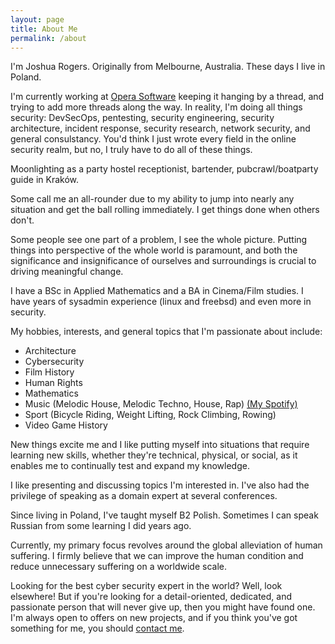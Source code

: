 ```yaml
---
layout: page
title: About Me
permalink: /about
---
```


I'm Joshua Rogers. Originally from Melbourne, Australia. These days I live in Poland.

I'm currently working at [Opera Software](https://opera.com/) keeping it hanging by a thread, and trying to add more threads along the way. In reality, I'm doing all things security: DevSecOps, pentesting, security engineering, security architecture, incident response, security research, network security, and general consulstancy. You'd think I just wrote every field in the online security realm, but no, I truly have to do all of these things.

Moonlighting as a party hostel receptionist, bartender, pubcrawl/boatparty guide in Kraków.

Some call me an all-rounder due to my ability to jump into nearly any situation and get the ball rolling immediately. I get things done when others don't.

Some people see one part of a problem, I see the whole picture. Putting things into perspective of the whole world is paramount, and both the significance and insignificance of ourselves and surroundings is crucial to driving meaningful change.

I have a BSc in Applied Mathematics and a BA in Cinema/Film studies. I have years of sysadmin experience (linux and freebsd) and even more in security.

My hobbies, interests, and general topics that I'm passionate about include:
- Architecture
- Cybersecurity
- Film History
- Human Rights
- Mathematics
- Music (Melodic House, Melodic Techno, House, Rap) [(My Spotify)](https://open.spotify.com/playlist/3wfARljUCoGyEGmFbjyvo3?si=a7b3eeb5d0894d10)
- Sport (Bicycle Riding, Weight Lifting, Rock Climbing, Rowing)
- Video Game History

New things excite me and I like putting myself into situations that require learning new skills, whether they're technical, physical, or social, as it enables me to continually test and expand my knowledge.

I like presenting and discussing topics I'm interested in. I've also had the privilege of speaking as a domain expert at several conferences.

Since living in Poland, I've taught myself B2 Polish. Sometimes I can speak Russian from some learning I did years ago.

Currently, my primary focus revolves around the global alleviation of human suffering. I firmly believe that we can improve the human condition and reduce unnecessary suffering on a worldwide scale.

Looking for the best cyber security expert in the world? Well, look elsewhere! But if you're looking for a detail-oriented, dedicated, and passionate person that will never give up, then you might have found one. I'm always open to offers on new projects, and if you think you've got something for me, you should [contact me](/contact.html).
